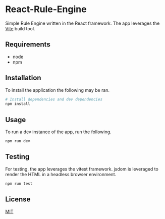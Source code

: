 # React-Rule-Engine

Simple Rule Engine written in the React framework. The app leverages the [Vite](https://vitejs.dev/guide/#trying-vite-online) build tool. 

## Requirements
- node
- npm

## Installation
To install the application the following may be ran.

```Bash
# Install dependencies and dev dependencies
npm install
```

## Usage
To run a dev instance of the app, run the following.

```Bash
npm run dev
```
## Testing
For testing, the app leverages the vitest framework. jsdom is leveraged to render the HTML in a headless browser environment. 

```Bash
npm run test
```
## License

[MIT](https://choosealicense.com/licenses/mit/)